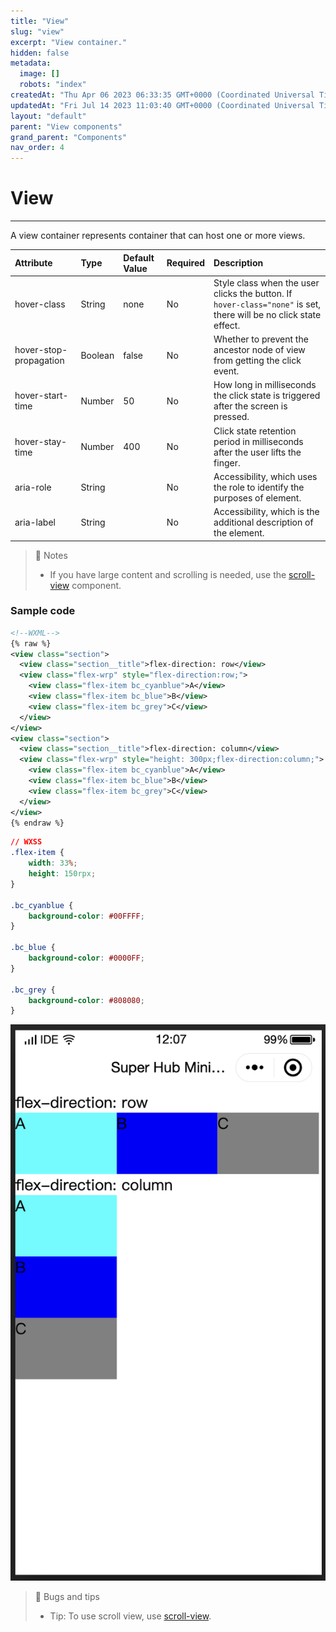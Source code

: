 ```yaml
---
title: "View"
slug: "view"
excerpt: "View container."
hidden: false
metadata: 
  image: []
  robots: "index"
createdAt: "Thu Apr 06 2023 06:33:35 GMT+0000 (Coordinated Universal Time)"
updatedAt: "Fri Jul 14 2023 11:03:40 GMT+0000 (Coordinated Universal Time)"
layout: "default"
parent: "View components"
grand_parent: "Components"
nav_order: 4
---
```

# View 
*** 
A view container represents container that can host one or more views.

| Attribute              | Type    | Default Value | Required | Description                                                                                                       |
| :--------------------- | :------ | :------------ | :------- | :---------------------------------------------------------------------------------------------------------------- |
| hover-class            | String  | none          | No       | Style class when the user clicks the button. If `hover-class="none"` is set, there will be no click state effect. |
| hover-stop-propagation | Boolean | false         | No       | Whether to prevent the ancestor node of view from getting the click event.                                        |
| hover-start-time       | Number  | 50            | No       | How long in milliseconds the click state is triggered after the screen is pressed.                                |
| hover-stay-time        | Number  | 400           | No       | Click state retention period in milliseconds after the user lifts the finger.                                     |
| aria-role              | String  |               | No       | Accessibility, which uses the role to identify the purposes of element.                                           |
| aria-label             | String  |               | No       | Accessibility, which is the additional description of the element.                                                |

> 📘 Notes
> 
> - If you have large content and scrolling is needed, use the [scroll-view](scroll-view) component.

### Sample code

```xml
<!--WXML-->
{% raw %}
<view class="section">
  <view class="section__title">flex-direction: row</view>
  <view class="flex-wrp" style="flex-direction:row;">
    <view class="flex-item bc_cyanblue">A</view>
    <view class="flex-item bc_blue">B</view>
    <view class="flex-item bc_grey">C</view>
  </view>
</view>
<view class="section">
  <view class="section__title">flex-direction: column</view>
  <view class="flex-wrp" style="height: 300px;flex-direction:column;">
    <view class="flex-item bc_cyanblue">A</view>
    <view class="flex-item bc_blue">B</view>
    <view class="flex-item bc_grey">C</view>
  </view>
</view>
{% endraw %}
```
```css
// WXSS
.flex-item {
    width: 33%;
    height: 150rpx;
}

.bc_cyanblue {
    background-color: #00FFFF;
}

.bc_blue {
    background-color: #0000FF;
}

.bc_grey {
    background-color: #808080;
}
```

![](../../assets/images/c998e8e-Screenshot_2023-06-12_at_12.08.05_PM.png)

> 🚧 Bugs and tips
> 
> - Tip: To use scroll view, use [scroll-view](scroll-view).

